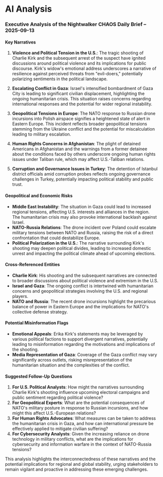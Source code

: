 # AI Analysis

### Executive Analysis of the Nightwalker CHAOS Daily Brief – 2025-09-13

#### Key Narratives
1. **Violence and Political Tension in the U.S.**: The tragic shooting of Charlie Kirk and the subsequent arrest of the suspect have ignited discussions around political violence and its implications for public discourse. Kirk's widow's emotional address underscores a narrative of resilience against perceived threats from "evil-doers," potentially polarizing sentiments in the political landscape.
  
2. **Escalating Conflict in Gaza**: Israel's intensified bombardment of Gaza City is leading to significant civilian displacement, highlighting the ongoing humanitarian crisis. This situation raises concerns regarding international responses and the potential for wider regional instability.

3. **Geopolitical Tensions in Europe**: The NATO response to Russian drone incursions into Polish airspace signifies a heightened state of alert in Eastern Europe. This incident reflects broader geopolitical tensions stemming from the Ukraine conflict and the potential for miscalculation leading to military escalation.

4. **Human Rights Concerns in Afghanistan**: The plight of detained Americans in Afghanistan and the warnings from a former detainee about the conditions faced by others underscore ongoing human rights issues under Taliban rule, which may affect U.S.-Taliban relations.

5. **Corruption and Governance Issues in Turkey**: The detention of Istanbul district officials amid corruption probes reflects ongoing governance challenges in Turkey, potentially impacting political stability and public trust.

#### Geopolitical and Economic Risks
- **Middle East Instability**: The situation in Gaza could lead to increased regional tensions, affecting U.S. interests and alliances in the region. The humanitarian crisis may also provoke international backlash against Israel.
- **NATO-Russia Relations**: The drone incident over Poland could escalate military tensions between NATO and Russia, raising the risk of a direct confrontation that could destabilize Europe.
- **Political Polarization in the U.S.**: The narrative surrounding Kirk's shooting may deepen political divides, leading to increased domestic unrest and impacting the political climate ahead of upcoming elections.

#### Cross-Referenced Entities
- **Charlie Kirk**: His shooting and the subsequent narratives are connected to broader discussions about political violence and extremism in the U.S.
- **Israel and Gaza**: The ongoing conflict is intertwined with humanitarian concerns and geopolitical strategies involving the U.S. and regional players.
- **NATO and Russia**: The recent drone incursions highlight the precarious balance of power in Eastern Europe and the implications for NATO's collective defense strategy.

#### Potential Misinformation Flags
- **Emotional Appeals**: Erika Kirk's statements may be leveraged by various political factions to support divergent narratives, potentially leading to misinformation regarding the motivations and implications of the shooting.
- **Media Representation of Gaza**: Coverage of the Gaza conflict may vary significantly across outlets, risking misrepresentation of the humanitarian situation and the complexities of the conflict.

#### Suggested Follow-Up Questions
1. **For U.S. Political Analysts**: How might the narratives surrounding Charlie Kirk's shooting influence upcoming electoral campaigns and public sentiment regarding political violence?
2. **For Geopolitical Experts**: What are the potential consequences of NATO's military posture in response to Russian incursions, and how might this affect U.S.-European relations?
3. **For Human Rights Advocates**: What measures can be taken to address the humanitarian crisis in Gaza, and how can international pressure be effectively applied to mitigate civilian suffering?
4. **For Cybersecurity Analysts**: Given the increasing reliance on drone technology in military conflicts, what are the implications for cybersecurity and information warfare in the context of NATO-Russia tensions?

This analysis highlights the interconnectedness of these narratives and the potential implications for regional and global stability, urging stakeholders to remain vigilant and proactive in addressing these emerging challenges.
